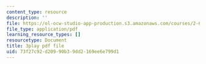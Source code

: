 ```yaml
---
content_type: resource
description: ''
file: https://ol-ocw-studio-app-production.s3.amazonaws.com/courses/2-627-fundamentals-of-photovoltaics-fall-2013/73f27c92d20990b39dd2169ee6e799d1_C42jXQLc_Jo.pdf
file_type: application/pdf
learning_resource_types: []
resourcetype: Document
title: 3play pdf file
uid: 73f27c92-d209-90b3-9dd2-169ee6e799d1
---
```

